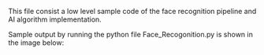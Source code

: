 This file consist a low level sample code of the face recognition pipeline and AI algorithm implementation.

Sample output by running the python file Face_Recogonition.py is shown in the image below:
